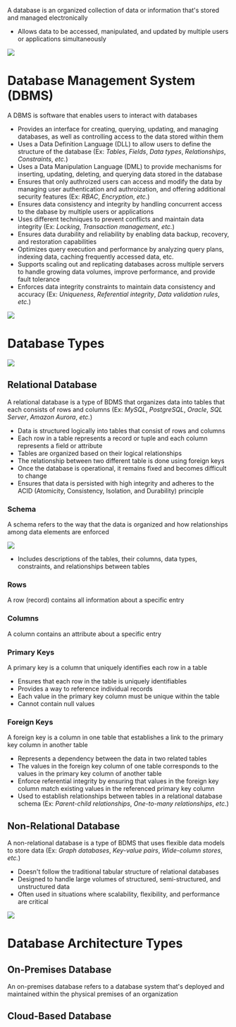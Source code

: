 A database is an organized collection of data or information that's stored and managed electronically

* Allows data to be accessed, manipulated, and updated by multiple users or applications simultaneously

![](https://github.com/JonmarCorpuz/SecondBrain/blob/main/Assets/Whitespace.png)

# Database Management System (DBMS)

A DBMS is software that enables users to interact with databases

* Provides an interface for creating, querying, updating, and managing databases, as well as controlling access to the data stored within them
* Uses a Data Definition Language (DLL) to allow users to define the structure of the database (Ex: *Tables*, *Fields*, *Data types*, *Relationships*, *Constraints*, *etc.*)
* Uses a Data Manipulation Language (DML) to provide mechanisms for inserting, updating, deleting, and querying data stored in the database
* Ensures that only authroized users can access and modify the data by managing user authentication and authroization, and offering additional security features (Ex: *RBAC*, *Encryption*, *etc.*)
* Ensures data consistency and integrity by handling concurrent access to the dabase by multiple users or applications
* Uses different techniques to prevent conflicts and maintain data integrity (Ex: *Locking*, *Transaction management*, *etc.*)
* Ensures data durability and reliability by enabling data backup, recovery, and restoration capabilities
* Optimizes query execution and performance by analyzing query plans, indexing data, caching frequently accessed data, etc.
* Supports scaling out and replicating databases across multiple servers to handle growing data volumes, improve performance, and provide fault tolerance
* Enforces data integrity constraints to maintain data consistency and accuracy (Ex: *Uniqueness*, *Referential integrity*, *Data validation rules*, *etc.*)

![](https://github.com/JonmarCorpuz/SecondBrain/blob/main/Assets/Whitespace.png)

# Database Types

![](https://github.com/JonmarCorpuz/SecondBrain/blob/main/Assets/15623398368289_SQL%20vs%20NoSQL.png)

## Relational Database

A relational database is a type of BDMS that organizes data into tables that each consists of rows and columns (Ex: *MySQL*, *PostgreSQL*, *Oracle*, *SQL Server*, *Amazon Aurora*, *etc.*)

* Data is structured logically into tables that consist of rows and columns 
* Each row in a table represents a record or tuple and each column represents a field or attribute
* Tables are organized based on their logical relationships
* The relationship between two different table is done using foreign keys
* Once the database is operational, it remains fixed and becomes difficult to change
* Ensures that data is persisted with high integrity and adheres to the ACID (Atomicity, Consistency, Isolation, and Durability) principle

### Schema 

A schema refers to the way that the data is organized and how relationships among data elements are enforced

![](https://github.com/JonmarCorpuz/SecondBrain/blob/main/Assets/1_aMlw5Z3EN950koxWOJdneg.png)

* Includes descriptions of the tables, their columns, data types, constraints, and relationships between tables

### Rows

A row (record) contains all information about a specific entry

### Columns

A column contains an attribute about a specific entry

### Primary Keys

A primary key is a column that uniquely identifies each row in a table

* Ensures that each row in the table is uniquely identifiables
* Provides a way to reference individual records
* Each value in the primary key column must be unique within the table
* Cannot contain null values

### Foreign Keys

A foreign key is a column in one table that establishes a link to the primary key column in another table

* Represents a dependency between the data in two related tables
* The values in the foreign key column of one table corresponds to the values in the primary key column of another table
* Enforce referential integrity by ensuring that values in the foreign key column match existing values in the referenced primary key column
* Used to establish relationships between tables in a relational database schema (Ex: *Parent-child relationships*, *One-to-many relationships*, *etc.*)

## Non-Relational Database

A non-relational database is a type of BDMS that uses flexible data models to store data (Ex: *Graph databases*, *Key-value pairs*, *Wide-column stores*, *etc.*)

* Doesn't follow the traditional tabular structure of relational databases
* Designed to handle large volumes of structured, semi-structured, and unstructured data
* Often used in situations where scalability, flexibility, and performance are critical

![](https://github.com/JonmarCorpuz/SecondBrain/blob/main/Assets/Whitespace.png)

# Database Architecture Types

## On-Premises Database

An on-premises database refers to a database system that's deployed and maintained within the physical premises of an organization

## Cloud-Based Database

